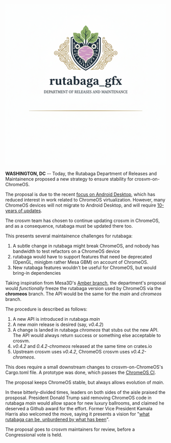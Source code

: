 <div align="center">
  <img src="https://github.com/magma-gpu/rutabaga_gfx/raw/chromeos/images/rutabaga_department_releases.png" alt="">
</div>

**WASHINGTON, DC** -- Today, the Rutabaga Department of Releases and Maintainence proposed a new
strategy to ensure stability for crosvm-on-ChromeOS.

The proposal is due to the recent
[focus on Android Desktop](https://www.theregister.com/2025/09/25/google_android_chromeos/), which
has reduced interest in work related to ChromeOS virtualization. However, many ChromeOS devices will
not migrate to Android Desktop, and will require
[10-years of updates](https://support.google.com/chrome/a/answer/6220366).

The crosvm team has chosen to continue updating crosvm in ChromeOS, and as a consequence, rutabaga
must be updated there too.

This presents several maintainence challenges for rutabaga:

1. A subtle change in rutabaga might break ChromeOS, and nobody has bandwidth to test refactors on a
   ChromeOS device
1. rutabaga would have to support features that need be deprecated (OpenGL, minigbm rather Mesa GBM)
   on account of ChromeOS.
1. New rutabaga features wouldn't be useful for ChromeOS, but would bring-in dependencies

Taking inspiration from Mesa3D's [Amber branch](https://docs.mesa3d.org/amber.html), the
department's proposal would _functionally_ freeze the rutabaga version used by ChromeOS via the
**chromeos** branch. The API would be the same for the *main* and *chromeos* branch.

The procedure is described as follows:

1. A new API is introduced in rutabaga *main*
1. A new *main* release is desired (say, *v0.4.2*)
1. A change is landed in rutabaga *chromeos* that stubs out the new API. The API would always return
   success or something else acceptable to crosvm.
1. *v0.4.2* and *0.4.2-chromeos* released at the same time on crates.io
1. Upstream crosvm uses *v0.4.2*, ChromeOS crosvm uses *v0.4.2-chromeos*.

This does require a small downstream changes to crosvm-on-ChromeOS's Cargo.toml file. A prototype
was done, which passes the
[ChromeOS CI](https://chromium-review.googlesource.com/q/topic:%22rutabaga-chromeos-attempt%22).

The proposal keeps ChromeOS stable, but always allows evolution of *main*.

In these bitterly-divided times, leaders on both sides of the aisle praised the prosposal. President
Donald Trump said removing ChromeOS code in rutabaga *main* would allow space for new luxury
ballrooms, and claimed he deserved a Github award for the effort. Former Vice President Kamala
Harris also welcomed the move, saying it presents a vision for
"[what rutabaga can be, unburdened by what has been](https://www.youtube.com/shorts/kFkchOYayUE)".

The proposal goes to crosvm maintainers for review, before a Congressional vote is held.
